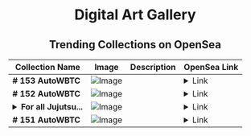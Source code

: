 <div align="center">

# Digital Art Gallery

## Trending Collections on OpenSea

| Collection Name                       | Image                                                                                     | Description                       | OpenSea Link                                                                                          |
|---------------------------------------|-------------------------------------------------------------------------------------------|-----------------------------------|--------------------------------------------------------------------------------------------------------|
| **# 153 AutoWBTC** | ![Image](https://i.seadn.io/s/raw/files/b7af0159b76362d46a136b2f5c082470.png?w=500&auto=format?w=200&auto=format) |  | <details><summary>Link</summary>[# 153 AutoWBTC](https://opensea.io/collection/153-autowbtc)</details> |
| **# 152 AutoWBTC** | ![Image](https://i.seadn.io/s/raw/files/321f51e2b17ebd78b6288644a8bb2525.png?w=500&auto=format?w=200&auto=format) |  | <details><summary>Link</summary>[# 152 AutoWBTC](https://opensea.io/collection/152-autowbtc)</details> |
| **<details><summary>For all Jujutsu...</summary>For all Jujutsu Kaisen lovers</details>** | ![Image](https://i.seadn.io/s/raw/files/50d2a5df5896f275ee082b8558688697.png?w=500&auto=format?w=200&auto=format) |  | <details><summary>Link</summary>[For all Jujutsu Kaisen lovers](https://opensea.io/collection/for-all-jujutsu-kaisen-lovers)</details> |
| **# 151 AutoWBTC** | ![Image](https://i.seadn.io/s/raw/files/bea2168bcc08b4c7e2dbb2e66ba588c7.png?w=500&auto=format?w=200&auto=format) |  | <details><summary>Link</summary>[# 151 AutoWBTC](https://opensea.io/collection/151-autowbtc)</details> |

</div>